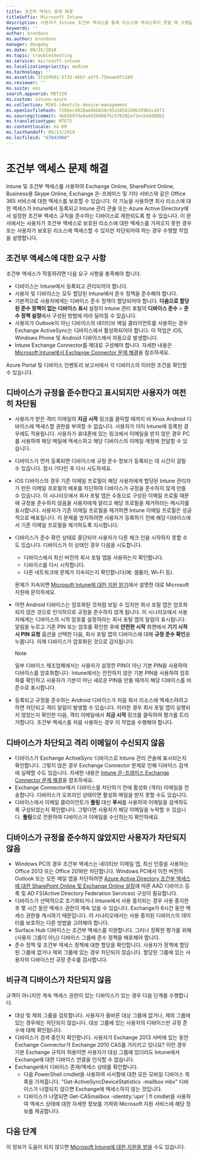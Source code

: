 ```yaml
---
title: 조건부 액세스 문제 해결
titleSuffix: Microsoft Intune
description: 사용자가 Intune 조건부 액세스를 통해 리소스에 액세스하지 못할 때 수행할 작업입니다.
keywords: ''
author: brenduns
ms.author: brenduns
manager: dougeby
ms.date: 09/25/2018
ms.topic: troubleshooting
ms.service: microsoft-intune
ms.localizationpriority: medium
ms.technology: ''
ms.assetid: 5fa59501-5f33-46b7-a5f5-75eeae9f1209
ms.reviewer: ''
ms.suite: ems
search.appverid: MET150
ms.custom: intune-azure
ms.collection: M365-identity-device-management
ms.openlocfilehash: f286ec4928ad4bb026c95d10562d9b339b2ca5f3
ms.sourcegitcommit: 4b83697de8add3b90675c576202ef2ecb49d80b2
ms.translationtype: MTE75
ms.contentlocale: ko-KR
ms.lasthandoff: 06/13/2019
ms.locfileid: "67043908"
---
```

# <a name="troubleshoot-conditional-access"></a>조건부 액세스 문제 해결

Intune 및 조건부 액세스를 사용하여 Exchange Online, SharePoint Online, Business용 Skype Online, Exchange 온-프레미스 및 기타 서비스와 같은 Office 365 서비스에 대한 액세스를 보호할 수 있습니다. 이 기능을 사용하면 회사 리소스에 대한 액세스가 Intune에서 등록되고 Intune 관리 콘솔 또는 Azure Active Directory에서 설정한 조건부 액세스 규칙을 준수하는 디바이스로 제한되도록 할 수 있습니다. 이 문서에서는 사용자가 조건부 액세스로 보호된 리소스에 대한 액세스를 가져오지 못한 경우 또는 사용자가 보호된 리소스에 액세스할 수 있지만 차단되어야 하는 경우 수행할 작업을 설명합니다.

## <a name="requirements-for-conditional-access"></a>조건부 액세스에 대한 요구 사항

조건부 액세스가 작동하려면 다음 요구 사항을 충족해야 합니다.

- 디바이스는 Intune에서 등록되고 관리되어야 합니다.
- 사용자 및 디바이스는 모두 할당된 Intune에서 준수 정책을 준수해야 합니다.
- 기본적으로 사용자에게는 디바이스 준수 정책이 할당되어야 합니다. **다음으로 할당된 준수 정책이 없는 디바이스 표시** 설정이 Intune 관리 포털의 **디바이스 준수** > **준수 정책 설정**에서 구성된 방법에 따라 달라질 수 있습니다.
-   사용자가 Outlook이 아닌 디바이스의 네이티브 메일 클라이언트를 사용하는 경우 Exchange ActiveSync는 디바이스에서 활성화되어야 합니다. 이 작업은 iOS, Windows Phone 및 Android 디바이스에서 자동으로 발생합니다.
-   Intune Exchange Connector를 제대로 구성해야 합니다. 자세한 내용은 [Microsoft Intune에서 Exchange Connector 문제 해결](troubleshoot-exchange-connector.md)을 참조하세요.

Azure Portal 및 디바이스 인벤토리 보고서에서 각 디바이스의 이러한 조건을 확인할 수 있습니다.

## <a name="devices-appear-compliant-but-users-are-still-blocked"></a>디바이스가 규정을 준수한다고 표시되지만 사용자가 여전히 차단됨

- 사용자가 받은 격리 이메일의 **지금 시작** 링크를 클릭할 때까지 비 Knox Android 디바이스에 액세스할 권한을 부여할 수 없습니다. 사용자가 이미 Intune에 등록된 경우에도 적용됩니다. 사용자가 휴대폰에 있는 링크에서 이메일을 받지 않은 경우 PC를 사용하여 해당 메일에 액세스하고 해당 디바이스의 이메일 계정에 전달할 수 있습니다.
- 디바이스가 먼저 등록되면 디바이스에 규정 준수 정보가 등록되는 데 시간이 걸릴 수 있습니다. 잠시 기다린 후 다시 시도하세요.
- iOS 디바이스의 경우 기존 이메일 프로필이 해당 사용자에게 할당된 Intune 관리자가 만든 이메일 프로필의 배포를 차단하여 디바이스가 규정을 준수하지 않게 만들 수 있습니다. 이 시나리오에서 회사 포털 앱은 수동으로 구성된 이메일 프로필 때문에 규정을 준수하지 않음을 사용자에게 알리고 해당 프로필을 제거하라는 메시지를 표시합니다. 사용자가 기존 이메일 프로필을 제거하면 Intune 이메일 프로필은 성공적으로 배포됩니다. 이 문제를 방지하려면 사용자가 등록하기 전에 해당 디바이스에서 기존 이메일 프로필을 제거하도록 지시합니다.
- 디바이스가 준수 확인 상태로 중단되어 사용자가 다른 체크 인을 시작하지 못할 수도 있습니다. 디바이스가 이 상태인 경우 다음을 시도합니다.
  - 디바이스에서 최신 버전의 회사 포털 앱을 사용하는지 확인합니다.
  - 디바이스를 다시 시작합니다.
  - 다른 네트워크에 문제가 지속되는지 확인합니다(예: 셀룰러, Wi-Fi 등).

  문제가 지속되면 [Microsoft Intune에 대한 지원 받기](get-support.md)에서 설명한 대로 Microsoft 지원에 문의하세요.
- 어떤 Android 디바이스는 암호화된 것처럼 보일 수 있지만 회사 포털 앱은 암호화되지 않은 것으로 인식하므로 규정을 준수하지 않게 됩니다. 이 시나리오에서 사용자에게는 디바이스의 시작 암호를 설정하라는 회사 포털 앱의 알림이 표시됩니다. 알림을 누르고 기존 PIN 또는 암호를 확인한 후에 **안전한 시작** 화면에서 **기기 시작 시 PIN 요청** 옵션을 선택한 다음, 회사 포털 앱의 디바이스에 대해 **규정 준수 확인**을 누릅니다. 이제 디바이스가 암호화된 것으로 감지됩니다. 
  > [!NOTE]
  > 일부 디바이스 제조업체에서는 사용자가 설정한 PIN이 아닌 기본 PIN을 사용하여 디바이스를 암호화합니다. Intune에서는 안전하지 않은 기본 PIN을 사용하여 암호화를 확인하고 사용자가 기본이 아닌 새로운 PIN을 만들 때까지 해당 디바이스를 비준수로 표시합니다.
- 등록되고 규정을 준수하는 Android 디바이스가 처음 회사 리소스에 액세스하려고 하면 차단되고 격리 알림이 발생할 수 있습니다. 이러한 경우 회사 포털 앱이 실행되지 않았는지 확인한 다음, 격리 이메일에서 **지금 시작** 링크를 클릭하여 평가를 트리거합니다. 조건부 액세스를 처음 사용하는 경우 이 작업을 수행해야 합니다.

## <a name="devices-are-blocked-and-no-quarantine-email-is-received"></a>디바이스가 차단되고 격리 이메일이 수신되지 않음

- 디바이스가 Exchange ActiveSync 디바이스로 Intune 관리 콘솔에 표시되는지 확인합니다. 그렇지 않은 경우 Exchange Connector 문제로 인해 디바이스 검색에 실패할 수도 있습니다. 자세한 내용은 [Intune 온-프레미스 Exchange Connector 문제 해결](troubleshoot-exchange-connector.md)을 참조하세요.
- Exchange Connector에서 디바이스를 차단하기 전에 활성화 (격리) 이메일을 전송합니다. 디바이스가 오프라인 상태이면 활성화 메일을 받지 못할 수도 있습니다. 
- 디바이스에서 이메일 클라이언트가 **폴링** 대신 **푸시**를 사용하여 이메일을 검색하도록 구성되었는지 확인합니다. 그렇다면 사용자가 해당 이메일을 누락할 수 있습니다. **폴링**으로 전환하여 디바이스가 이메일을 수신하는지 확인하세요.

## <a name="devices-are-noncompliant-but-users-are-not-blocked"></a>디바이스가 규정을 준수하지 않았지만 사용자가 차단되지 않음

- Windows PC의 경우 조건부 액세스는 네이티브 이메일 앱, 최신 인증을 사용하는 Office 2013 또는 Office 2016만 차단합니다. Windows PC에서 이전 버전의 Outlook 또는 모든 메일 앱을 차단하려면 [Azure Active Directory 조건부 액세스에 대한 SharePoint Online 및 Exchange Online 설정](https://docs.microsoft.com/azure/active-directory/active-directory-conditional-access-no-modern-authentication)에 따른 AAD 디바이스 등록 및 AD FS(Active Directory Federation Services) 구성이 필요합니다. 
- 디바이스가 선택적으로 초기화되거나 Intune에서 사용 중지되는 경우 사용 중지한 후 몇 시간 동안 액세스 권한이 계속 있을 수 있습니다. Exchange가 6시간 동안 액세스 권한을 캐시하기 때문입니다. 이 시나리오에서는 사용 중지된 디바이스의 데이터를 보호하는 다른 방법을 고려해야 합니다.
- Surface Hub 디바이스는 조건부 액세스를 지원합니다. 그러나 정확한 평가를 위해 (사용자 그룹이 아닌) 디바이스 그룹에 준수 정책을 배포해야 합니다.
- 준수 정책 및 조건부 액세스 정책에 대한 할당을 확인합니다. 사용자가 정책에 할당된 그룹에 없거나 제외 그룹에 있는 경우 차단되지 않습니다. 할당된 그룹에 있는 사용자의 디바이스만 규정 준수를 검사합니다.

## <a name="noncompliant-device-is-not-blocked"></a>비규격 디바이스가 차단되지 않음

규격이 아니지만 계속 액세스 권한이 있는 디바이스가 있는 경우 다음 단계를 수행합니다.
- 대상 및 제외 그룹을 검토합니다. 사용자가 올바른 대상 그룹에 없거나, 제외 그룹에 있는 경우에는 차단되지 않습니다. 대상 그룹에 있는 사용자의 디바이스만 규정 준수에 대해 확인됩니다.
- 디바이스가 검색 중인지 확인합니다. 사용자가 Exchange 2013 서버에 있는 동안 Exchange Connector가 Exchange 2010 CAS를 가리키고 있나요? 이런 경우 기본 Exchange 규칙이 허용이면 사용자가 대상 그룹에 있더라도 Intune에서 Exchange에 대한 디바이스 연결을 인식할 수 없습니다.
- Exchange에서 디바이스 존재/액세스 상태를 확인합니다.
  - 다음 PowerShell cmdlet을 사용하여 사서함에 대한 모든 모바일 디바이스 목록을 가져옵니다. "Get-ActiveSyncDeviceStatistics -mailbox mbx" 디바이스가 나열되지 않으면 Exchange에 액세스하지 않는 것입니다.
  - 디바이스가 나열되면 Get-CASmailbox -identity:’upn’ | fl cmdlet을 사용하여 액세스 상태에 대한 자세한 정보를 가져와 Microsoft 지원 서비스에 해당 정보를 제공합니다.

## <a name="next-steps"></a>다음 단계
이 정보가 도움이 되지 않으면 [Microsoft Intune에 대한 지원을 받을](get-support.md) 수도 있습니다.
